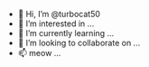 - 👋 Hi, I’m @turbocat50
- 👀 I’m interested in ...
- 🌱 I’m currently learning ...
- 💞️ I’m looking to collaborate on ...
- 📫 meow ...

<!---
turbocat50/turbocat50 is a ✨ special ✨ repository because its `README.md` (this file) appears on your GitHub profile.
You can click the Preview link to take a look at your changes.
--->

